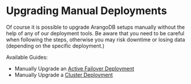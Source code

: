 Upgrading Manual Deployments
============================

Of course it is possible to upgrade ArangoDB setups manually without the help of any
of our deployment tools. Be aware that you need to be careful when following the steps,
otherwise you may risk downtime or losing data (depending on the specific deployment.)

Available Guides:

- Manually Upgrade an [Active Failover Deployment](ActiveFailover.md)
- Manually Upgrade a [Cluster Deployment](Cluster.md)
